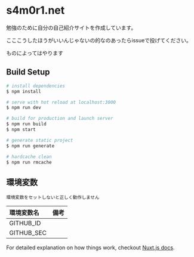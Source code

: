 # s4m0r1.net

勉強のために自分の自己紹介サイトを作成しています。

こここうしたほうがいいんじゃないの的なのあったらissueで投げてください。

ものによってはやります

## Build Setup

``` bash
# install dependencies
$ npm install

# serve with hot reload at localhost:3000
$ npm run dev

# build for production and launch server
$ npm run build
$ npm start

# generate static project
$ npm run generate

# hardcache clean
$ npm run rmcache
```

## 環境変数
```
環境変数をセットしないと正しく動作しません
```

|環境変数名|備考|
|:--|:-:|
|GITHUB_ID||
|GITHUB_SEC||

For detailed explanation on how things work, checkout [Nuxt.js docs](https://nuxtjs.org).
